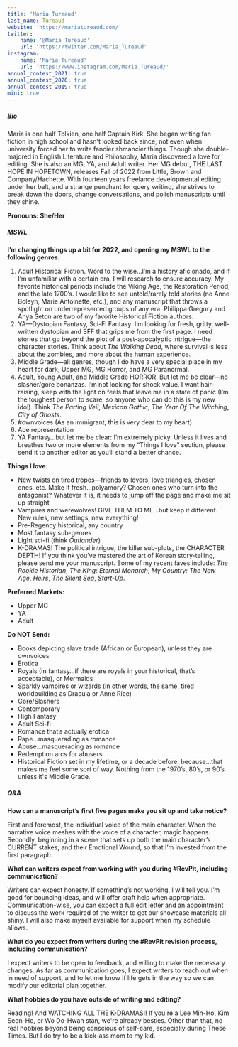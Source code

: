 ```yaml
---
title: 'Maria Tureaud'
last_name: Tureaud
website: 'https://mariatureaud.com/'
twitter:
    name: '@Maria_Tureaud'
    url: 'https://twitter.com/Maria_Tureaud'
instagram:
    name: 'Maria Tureaud'
    url: 'https://www.instagram.com/Maria_Tureaud/'
annual_contest_2021: true
annual_contest_2020: true
annual_contest_2019: true
mini: true
---
```


##### Bio

Maria is one half Tolkien, one half Captain Kirk. She began writing fan fiction in high school and hasn't looked back since; not even when university forced her to write fancier shmancier things. Though she double-majored in English Literature and Philosophy, Maria discovered a love for editing. She is also an MG, YA, and Adult writer. Her MG debut, THE LAST HOPE IN HOPETOWN, releases Fall of 2022 from Little, Brown and Company/Hachette. With fourteen years freelance developmental editing under her belt, and a strange penchant for query writing, she strives to break down the doors, change conversations, and polish manuscripts until they shine.

**Pronouns: She/Her**

##### MSWL

**I’m changing things up a bit for 2022, and opening my MSWL to the following genres:**
1. Adult Historical Fiction. Word to the wise…I’m a history aficionado, and if I’m unfamiliar with a certain era, I will research to ensure accuracy. My favorite historical periods include the Viking Age, the Restoration Period, and the late 1700’s. I would like to see untold/rarely told stories (no Anne Boleyn, Marie Antoinette, etc.), and any manuscript that throws a spotlight on underrepresented groups of any era. Philippa Gregory and Anya Seton are two of my favorite Historical Fiction authors.
2. YA—Dystopian Fantasy, Sci-Fi Fantasy. I’m looking for fresh, gritty, well-written dystopian and SFF that grips me from the first page. I need stories that go beyond the plot of a post-apocalyptic intrigue—the character stories. Think about _The Walking Dead_, where survival is less about the zombies, and more about the human experience.
3. Middle Grade—all genres, though I do have a very special place in my heart for dark, Upper MG, MG Horror, and MG Paranormal.
4. Adult, Young Adult, and Middle Grade HORROR. But let me be clear—no slasher/gore bonanzas. I’m not looking for shock value. I want hair-raising, sleep with the light on feels that leave me in a state of panic (I’m the toughest person to scare, so anyone who can do this is my new idol). Think _The Parting Veil_, _Mexican Gothic_, _The Year Of The Witching_, _City of Ghosts_.
5. \#ownvoices (As an immigrant, this is very dear to my heart)
6. Ace representation
7. YA Fantasy…but let me be clear: I’m extremely picky. Unless it lives and breathes two or more elements from my “Things I love” section, please send it to another editor as you’ll stand a better chance.

**Things I love:**
* New twists on tired tropes—friends to lovers, love triangles, chosen ones, etc. Make it fresh…polyamory? Chosen ones who turn into the antagonist? Whatever it is, it needs to jump off the page and make me sit up straight
* Vampires and werewolves! GIVE THEM TO ME…but keep it different. New rules, new settings, new everything!
* Pre-Regency historical, any country
* Most fantasy sub-genres
* Light sci-fi (think _Outlander_)
* K-DRAMAS! The political intrigue, the killer sub-plots, the CHARACTER DEPTH! If you think you’ve mastered the art of Korean story-telling, please send me your manuscript. Some of my recent faves include: _The Rookie Historian_, _The King: Eternal Monarch_, _My Country: The New Age_, _Heirs_, _The Silent Sea_, _Start-Up_.

**Preferred Markets:**
* Upper MG
* YA
* Adult

**Do NOT Send:**
* Books depicting slave trade (African or European), unless they are ownvoices
* Erotica
* Royals (In fantasy…if there are royals in your historical, that’s acceptable), or Mermaids
* Sparkly vampires or wizards (in other words, the same, tired worldbuilding as Dracula or Anne Rice)
* Gore/Slashers
* Contemporary
* High Fantasy
* Adult Sci-fi
* Romance that’s actually erotica
* Rape…masquerading as romance
* Abuse…masquerading as romance
* Redemption arcs for abusers
* Historical Fiction set in my lifetime, or a decade before, because…that makes me feel some sort of way. Nothing from the 1970’s, 80’s, or 90’s unless it's Middle Grade.

##### Q&A

**How can a manuscript’s first five pages make you sit up and take notice?**

First and foremost, the individual voice of the main character. When the narrative voice meshes with the voice of a character, magic happens. Secondly, beginning in a scene that sets up both the main character’s CURRENT stakes, and their Emotional Wound, so that I’m invested from the first paragraph.

**What can writers expect from working with you during #RevPit, including communication?**

Writers can expect honesty. If something’s not working, I will tell you. I’m good for bouncing ideas, and will offer craft help when appropriate. Communication-wise, you can expect a full edit letter and an appointment to discuss the work required of the writer to get our showcase materials all shiny. I will also make myself available for support when my schedule allows.

**What do you expect from writers during the #RevPit revision process, including communication?**

I expect writers to be open to feedback, and willing to make the necessary changes. As far as communication goes, I expect writers to reach out when in need of support, and to let me know if life gets in the way so we can modify our editorial plan together. 

**What hobbies do you have outside of writing and editing?**

Reading! And WATCHING ALL THE K-DRAMAS!! If you're a Lee Min-Ho, Kim Seon-Ho, or Wo Do-Hwan stan, we're already besties. Other than that, no real hobbies beyond being conscious of self-care, especially during These Times. But I do try to be a kick-ass mom to my kid.
